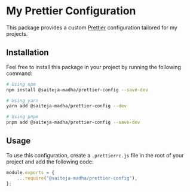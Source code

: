 # My Prettier Configuration

This package provides a custom [Prettier](https://prettier.io/) configuration tailored for my projects.

## Installation

Feel free to install this package in your project by running the following command:

```bash
# Using npm
npm install @saiteja-madha/prettier-config --save-dev

# Using yarn
yarn add @saiteja-madha/prettier-config --dev

# Using pnpm
pnpm add @saiteja-madha/prettier-config --save-dev
```

## Usage

To use this configuration, create a `.prettierrc.js` file in the root of your project and add the following code:

```javascript
module.exports = {
    ...require("@saiteja-madha/prettier-config"),
};
```
